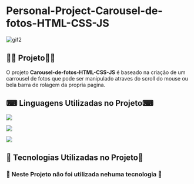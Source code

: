 # Personal-Project-Carousel-de-fotos-HTML-CSS-JS

![gif2](https://user-images.githubusercontent.com/69303138/113958181-031ed280-97f7-11eb-8b34-d69466a75ec1.gif)

## 👨‍💻 **Projeto**👨‍💻

O projeto **Carousel-de-fotos-HTML-CSS-JS** é baseado na criação de um carrousel de fotos que pode ser manipulado atraves do scroll do mouse ou bela barra de rolagem da propria pagina.


## ⌨ **Linguagens Utilizadas no Projeto**⌨ 

![](https://img.shields.io/badge/HTML5-E34F26?style=for-the-badge&logo=html5&logoColor=white)

![](https://img.shields.io/badge/CSS3-1572B6?style=for-the-badge&logo=css3&logoColor=white)  

![](https://img.shields.io/badge/JavaScript-F7DF1E?style=for-the-badge&logo=javascript&logoColor=black)
 
 


## 🚀 **Tecnologias Utilizadas no Projeto**🚀

### 🚫 Neste Projeto não foi utilizada nehuma tecnologia 🚫
